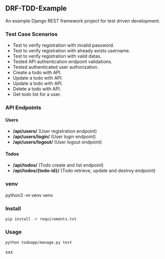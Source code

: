 ## DRF-TDD-Example

An example Django REST framework project for test driven development.

### Test Case Scenarios

- Test to verify registration with invalid password.
- Test to verify registration with already exists username.
- Test to verify registration with valid datas.
- Tested API authentication endpoint validations.
- Tested authenticated user authorization.
- Create a todo with API.
- Update a todo with API.
- Update a todo with API.
- Delete a todo with API.
- Get todo list for a user.

### API Endpoints

#### Users

- **/api/users/** (User registration endpoint)
- **/api/users/login/** (User login endpoint)
- **/api/users/logout/** (User logout endpoint)

#### Todos

- **/api/todos/** (Todo create and list endpoint)
- **/api/todos/{todo-id}/** (Todo retrieve, update and destroy endpoint)

### venv

python3 -m venv venv

### Install

    pip install -r requirements.txt

### Usage

    python todoapp/manage.py test

xxx
